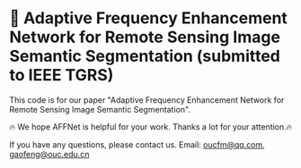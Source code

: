 # 📖 Adaptive Frequency Enhancement Network for Remote Sensing Image Semantic Segmentation (submitted to IEEE TGRS)

This code is for our paper "Adaptive Frequency Enhancement Network for Remote Sensing Image Semantic Segmentation".

🔥 We hope AFFNet is helpful for your work. Thanks a lot for your attention.🔥

If you have any questions, please contact us. Email: oucfm@qq.com, gaofeng@ouc.edu.cn
